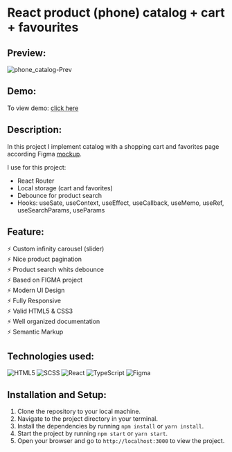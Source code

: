 # React product (phone) catalog + cart + favourites

## Preview:

![phone_catalog-Prev](https://github.com/ptbit/react_phone_catalog/assets/101941520/6c04ed00-02ae-47e3-8809-eaf4f64dc991)

## Demo:

To view demo: [click here](https://ptbit.github.io/react_phone_catalog/)

## Description:

In this project I implement catalog with a shopping cart and favorites page according Figma [mockup](<https://www.figma.com/file/T5ttF21UnT6RRmCQQaZc6L/Phone-catalog-(V2)-Original?type=design&node-id=0-1&mode=design&t=H89mxEv3akkMU4Qh-0>).

I use for this project:

- React Router
- Local storage (cart and favorites)
- Debounce for product search
- Hooks: useSate, useContext, useEffect, useCallback, useMemo, useRef, useSearchParams, useParams

## Feature:

⚡️ Custom infinity carousel (slider)\
⚡️ Nice product pagination\
⚡️ Product search whits debounce\
⚡️ Based on FIGMA project\
⚡️ Modern UI Design\
⚡️ Fully Responsive\
⚡️ Valid HTML5 & CSS3\
⚡️ Well organized documentation\
⚡️ Semantic Markup

## Technologies used:

![HTML5](https://img.shields.io/badge/html5-%23E34F26.svg?style=for-the-badge&logo=html5&logoColor=white)
![SCSS](https://img.shields.io/badge/SCSS-hotpink.svg?style=for-the-badge&logo=SASS&logoColor=white)
![React](https://img.shields.io/badge/react-%2320232a.svg?style=for-the-badge&logo=react&logoColor=%2361DAFB)
![TypeScript](https://img.shields.io/badge/typescript-%23007ACC.svg?style=for-the-badge&logo=typescript&logoColor=white)
![Figma](https://img.shields.io/badge/figma-%23F24E1E.svg?style=for-the-badge&logo=figma&logoColor=white)

## Installation and Setup:

1. Clone the repository to your local machine.
2. Navigate to the project directory in your terminal.
3. Install the dependencies by running `npm install` or `yarn install`.
4. Start the project by running `npm start` or `yarn start`.
5. Open your browser and go to `http://localhost:3000` to view the project.
